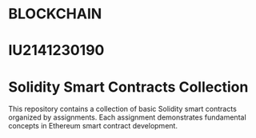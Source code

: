 # BLOCKCHAIN
# IU2141230190
# Solidity Smart Contracts Collection

This repository contains a collection of basic Solidity smart contracts organized by assignments. Each assignment demonstrates fundamental concepts in Ethereum smart contract development.

